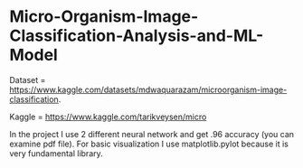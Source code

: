 # Micro-Organism-Image-Classification-Analysis-and-ML-Model
Dataset = https://www.kaggle.com/datasets/mdwaquarazam/microorganism-image-classification.

Kaggle = https://www.kaggle.com/tarikveysen/micro

In the project I use 2 different neural network and get .96 accuracy (you can examine pdf file). For basic visualization I use matplotlib.pylot because it is very fundamental library. 

